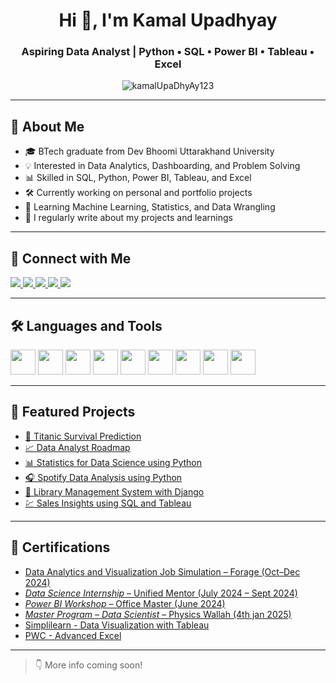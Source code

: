 <h1 align="center">Hi 👋, I'm Kamal Upadhyay</h1>
<h3 align="center">Aspiring Data Analyst | Python • SQL • Power BI • Tableau • Excel</h3>

<p align="center">
  <img src="https://komarev.com/ghpvc/?username=kamalUpaDhyAy123&label=Profile%20views&color=0e75b6&style=flat" alt="kamalUpaDhyAy123" />
</p>

---

## 🚀 About Me

- 🎓 BTech graduate from Dev Bhoomi Uttarakhand University  
- 💡 Interested in Data Analytics, Dashboarding, and Problem Solving  
- 📊 Skilled in SQL, Python, Power BI, Tableau, and Excel  
- 🛠 Currently working on personal and portfolio projects  
- 🧠 Learning Machine Learning, Statistics, and Data Wrangling  
- 📝 I regularly write about my projects and learnings  

---

## 🔗 Connect with Me

<p>
<a href="https://www.linkedin.com/in/kamal-upadhyay-60b637247" target="_blank">
  <img src="https://img.shields.io/badge/LinkedIn-blue?style=flat&logo=linkedin&logoColor=white"/>
</a>
<a href="https://medium.com/@your-medium" target="_blank">
  <img src="https://img.shields.io/badge/Medium-black?style=flat&logo=medium&logoColor=white"/>
</a>
<a href="https://twitter.com/your-twitter" target="_blank">
  <img src="https://img.shields.io/badge/Twitter-1DA1F2?style=flat&logo=twitter&logoColor=white"/>
</a>
<a href="https://www.instagram.com/kamalupadhyay927/profilecard/?igsh=MWx1NzY2N21uajho" target="_blank">
  <img src="https://img.shields.io/badge/Instagram-E4405F?style=flat&logo=instagram&logoColor=white"/>
</a>
<a href="https://youtube.com/@yourchannel" target="_blank">
  <img src="https://img.shields.io/badge/YouTube-FF0000?style=flat&logo=youtube&logoColor=white"/>
</a>
</p>

---

## 🛠 Languages and Tools

<p align="left">
  <img src="https://cdn.jsdelivr.net/gh/devicons/devicon/icons/python/python-original.svg" width="40"/>
  <img src="https://cdn.jsdelivr.net/gh/devicons/devicon/icons/mysql/mysql-original.svg" width="40"/>
  <img src="https://cdn.jsdelivr.net/gh/devicons/devicon/icons/html5/html5-original.svg" width="40"/>
  <img src="https://cdn.jsdelivr.net/gh/devicons/devicon/icons/javascript/javascript-original.svg" width="40"/>
  <img src="https://cdn.jsdelivr.net/gh/devicons/devicon/icons/docker/docker-original.svg" width="40"/>
  <img src="https://cdn.jsdelivr.net/gh/devicons/devicon/icons/django/django-plain.svg" width="40"/>
  <img src="https://cdn.jsdelivr.net/gh/devicons/devicon/icons/flask/flask-original.svg" width="40"/>
  <img src="https://cdn.jsdelivr.net/gh/devicons/devicon/icons/tableau/tableau-original.svg" width="40"/>
  <img src="https://cdn.jsdelivr.net/gh/devicons/devicon/icons/git/git-original.svg" width="40"/>
</p>

---

## 🌟 Featured Projects

- [🚢 Titanic Survival Prediction](https://github.com/kamalUpaDhyAy123/titanic-ml-model)  
- [📈 Data Analyst Roadmap](https://github.com/kamalUpaDhyAy123/data-analyst-roadmap)  
- [📊 Statistics for Data Science using Python](https://github.com/kamalUpaDhyAy123/statistics-python)  
- [🎧 Spotify Data Analysis using Python](https://github.com/kamalUpaDhyAy123/spotify-analysis)  
- [🧾 Library Management System with Django](https://github.com/kamalUpaDhyAy123/library-django)  
- [💹 Sales Insights using SQL and Tableau](https://github.com/kamalUpaDhyAy123/sales-insights)

---

## 🏅 Certifications
-  [Data Analytics and Visualization Job Simulation – Forage (Oct–Dec 2024)](hzmoNKtzvAzXsEqx8_T6kdcdKSTfg2aotxT_Koq4DQAYvXKSy8eSL_1734596243747_completion_c.pdf)
-  [*Data Science Internship* – Unified Mentor (July 2024 – Sept 2024)](https://github.com/kamalUpaDhyAy123/kamalUpaDhyAy123/blob/main/internshipcertificate%2C%20unified%20mentor.pdf)
-  [*Power BI Workshop* – Office Master (June 2024)](https://certx.in/certificate/36a28147-6eed-47a5-8342-e5f926ebba61469809)
- [*Master Program – Data Scientist* – Physics Wallah (4th jan 2025)]( [pw.pdf)
- [Simplilearn - Data Visualization with Tableau](#)
- [PWC - Advanced Excel](#)

---

> 👇 More info coming soon!
